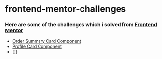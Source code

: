 # frontend-mentor-challenges
### Here are some of the challenges which i solved from [Frontend Mentor](https://www.frontendmentor.io/challenges)
- [Order Summary Card Component](https://uday-kiran77.github.io/frontend-mentor-challenges/order-summary-card/)
- [Profile Card Component](https://uday-kiran77.github.io/frontend-mentor-challenges/profile-card-component/)
- [](

